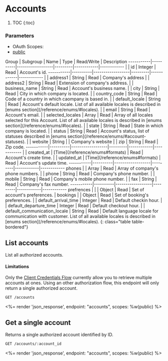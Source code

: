 # Accounts

1. TOC
{:toc}

### Parameters
<ul class="nav nav-pills" role="tablist">
  <li class="disabled"><a>OAuth Scopes:</a></li>
  <li class="active"><a href="#public" role="tab" data-toggle="pill">public</a></li>
</ul>
<div class="tab-content" markdown="1">
  <div class="tab-pane active" id="public" markdown="1">
Group      | Subgroup | Name             | Type    | Read/Write | Description
-----------|----------|------------------|---------|------------|------------
           |          | id               | Integer | Read                                 | Account's id.
-----------|----------|------------------|---------|------------|------------
           |          | address1         | String  | Read                                 | Company's address
           |          | address2         | String  | Read                                 | Extension of company's address.
           |          | business_name    | String  | Read                                 | Account's business name.
           |          | city             | String  | Read                                 | City in which company is located.
           |          | country_code     | String  | Read                                 | Code of a country in which caompany is based in.
           |          | default_locale   | String  | Read                                 | Account's default locale. List of all available locales is described in [enums section](/reference/enums/#locales).
           |          | email            | String  | Read                                 | Account's email.
           |          | selected_locales | Array   | Read                                 | Array of all locales selected for this Account. List of all available locales is described in [enums section](/reference/enums/#locales).
           |          | state            | String  | Read                                 | State in which company is located.
           |          | status           | String  | Read                                 | Account's status, list of statuses described in [enums section](/reference/enums/#account-statuses).
           |          | website          | String  |                                      | Company's website
           |          | zip              | String  | Read                                 | Zip code.
-----------|----------|------------------|---------|------------|------------
           |          | created_at       | [Time](/reference/enums#formats)  | Read       | Account's create time.
           |          | updated_at       | [Time](/reference/enums#formats)  | Read       | Account's update time.
-----------|----------|------------------|---------|------------|------------
phones     |                  | Array   | Read                                 | Array of company's phone numbers.
           |          | phone            | String  | Read                                 | Company's phone number.
           |          | mobile           | String  | Read                                 | Company's mobile phone number.
           |          | fax              | String  | Read                                 | Company's fax number.
-----------|----------|------------------|---------|------------|------------
prefrences |          |                  | Object  | Read                                 | Set of account's preferences.
           | bookings |                  | Object  | Read                                 | Set of booking's preferences.
           |          | default_arrival_time         | Integer | Read                     | Default checkin hour.
           |          | default_departure_time       | Integer | Read                     | Default checkout hour.
           |          | default_communication_locale | String  | Read                     | Default language locale for communication with customer. List of all available locales is described in [enums section](/reference/enums/#locales).
{: class="table table-bordered"}
  </div>
</div>

## List accounts

List all authorized accounts.

<div class="callout callout-info">
  <h4>Limitations</h4>

  <p>Only the <a href="/reference/authorization/#client-credentials-flow">Client Credentials Flow</a> currently allow you to retrieve multiple accounts at ones. Using an other authorization flow, this endpoint will only return a single authorized account.</p>
</div>

~~~
GET /accounts
~~~

<%= render 'json_response', endpoint: "accounts", scopes: %w(public) %>

## Get a single account

Returns a single authorized account identified by ID.

~~~
GET /accounts/:account_id
~~~

<%= render 'json_response', endpoint: "accounts", scopes: %w(public) %>
